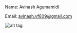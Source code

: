 
Name: Avinash Agumamidi

Email: avinash.vf809@gmail.com

![alt tag](https://avatars3.githubusercontent.com/u/16827986?v=3&u=b8bf6f816fbc4485abe68e00b5a966ce54b068f3&s=140)
